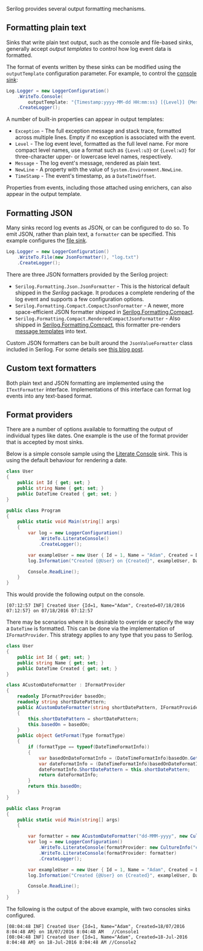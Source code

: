 Serilog provides several output formatting mechanisms.

## Formatting plain text

Sinks that write plain text output, such as the console and file-based sinks, generally accept _output templates_ to control how log event data is formatted.

The format of events written by these sinks can be modified using the `outputTemplate` configuration parameter. For example, to control the [console sink](https://github.com/serilog/serilog-sinks-console):

```csharp
Log.Logger = new LoggerConfiguration()
    .WriteTo.Console(
        outputTemplate: "{Timestamp:yyyy-MM-dd HH:mm:ss} [{Level}] {Message}{NewLine}{Exception}")
    .CreateLogger();
```

A number of built-in properties can appear in output templates:

 * `Exception` - The full exception message and stack trace, formatted across multiple lines. Empty if no exception is associated with the event.
 * `Level` - The log event level, formatted as the full level name. For more compact level names, use a format such as `{Level:u3}` or `{Level:w3}` for three-character upper- or lowercase level names, respectively.
 * `Message` - The log event's message, rendered as plain text.
 * `NewLine` - A property with the value of `System.Environment.NewLine`.
 * `TimeStamp` - The event's timestamp, as a `DateTimeOffset`.

Properties from events, including those attached using enrichers, can also appear in the output template.

## Formatting JSON

Many sinks record log events as JSON, or can be configured to do so. To emit JSON, rather than plain text, a `formatter` can be specified. This example configures the [file sink](https://github.com/serilog/serilog-sinks-file).

```csharp
Log.Logger = new LoggerConfiguration()
    .WriteTo.File(new JsonFormatter(), "log.txt")
    .CreateLogger();
```

There are three JSON formatters provided by the Serilog project:

 * `Serilog.Formatting.Json.JsonFormatter` - This is the historical default shipped in the _Serilog_ package. It produces a complete rendering of the log event and supports a few configuration options.
 * `Serilog.Formatting.Compact.CompactJsonFormatter` - A newer, more space-efficient JSON formatter shipped in [Serilog.Formatting.Compact](https://github.com/serilog/serilog-formatting-compact).
 * `Serilog.Formatting.Compact.RenderedCompactJsonFormatter` - Also shipped in [Serilog.Formatting.Compact](https://github.com/serilog/serilog-formatting-compact), this formatter pre-renders [message templates](https://messagetemplates.org) into text.

Custom JSON formatters can be built around the `JsonValueFormatter` class included in Serilog. For some details see [this blog post](https://nblumhardt.com/2016/07/serilog-2-0-json-improvements/).

## Custom text formatters

Both plain text and JSON formatting are implemented using the `ITextFormatter` interface. Implementations of this interface can format log events into any text-based format.

## Format providers

There are a number of options available to formatting the output of individual types like dates. One example is the use of the format provider that is accepted by most sinks. 

Below is a simple console sample using the [Literate Console](https://github.com/serilog/serilog-sinks-literate) sink.  This is using the default behaviour for rendering a date.
 
```csharp
class User
{
    public int Id { get; set; }
    public string Name { get; set; }
    public DateTime Created { get; set; }
}

public class Program
{
    public static void Main(string[] args)
    {
        var log = new LoggerConfiguration()
            .WriteTo.LiterateConsole()
            .CreateLogger();

        var exampleUser = new User { Id = 1, Name = "Adam", Created = DateTime.Now };
        log.Information("Created {@User} on {Created}", exampleUser, DateTime.Now);

        Console.ReadLine();
    }
}
```

This would provide the following output on the console.

```
[07:12:57 INF] Created User {Id=1, Name="Adam", Created=07/18/2016 07:12:57} on 07/18/2016 07:12:57
```

There may be scenarios where it is desirable to override or specify the way a `DateTime` is formatted.  This can be done via the implementation of `IFormatProvider`. This strategy applies to any type that you pass to Serilog.

```csharp
class User
{
    public int Id { get; set; }
    public string Name { get; set; }
    public DateTime Created { get; set; }
}

class ACustomDateFormatter : IFormatProvider
{
    readonly IFormatProvider basedOn;
    readonly string shortDatePattern;
    public ACustomDateFormatter(string shortDatePattern, IFormatProvider basedOn)
    {
        this.shortDatePattern = shortDatePattern;
        this.basedOn = basedOn;
    }
    public object GetFormat(Type formatType)
    {
        if (formatType == typeof(DateTimeFormatInfo))
        {
            var basedOnDateFormatInfo = (DateTimeFormatInfo)basedOn.GetFormat(formatType);
            var dateFormatInfo = (DateTimeFormatInfo)basedOnDateFormatInfo.Clone();
            dateFormatInfo.ShortDatePattern = this.shortDatePattern;
            return dateFormatInfo;
        }
        return this.basedOn;
    }
}

public class Program
{
    public static void Main(string[] args)
    {

        var formatter = new ACustomDateFormatter("dd-MMM-yyyy", new CultureInfo("en-AU"));
        var log = new LoggerConfiguration() 
            .WriteTo.LiterateConsole(formatProvider: new CultureInfo("en-AU"))  //Console1
            .WriteTo.LiterateConsole(formatProvider: formatter)                 //Console2
            .CreateLogger();

        var exampleUser = new User { Id = 1, Name = "Adam", Created = DateTime.Now };
        log.Information("Created {@User} on {Created}", exampleUser, DateTime.Now);

        Console.ReadLine();
    }
}
```

The following is the output of the above example, with two consoles sinks configured.

```
[08:04:48 INF] Created User {Id=1, Name="Adam", Created=18/07/2016 8:04:48 AM} on 18/07/2016 8:04:48 AM   //Console1
[08:04:48 INF] Created User {Id=1, Name="Adam", Created=18-Jul-2016 8:04:48 AM} on 18-Jul-2016 8:04:48 AM //Console2
```